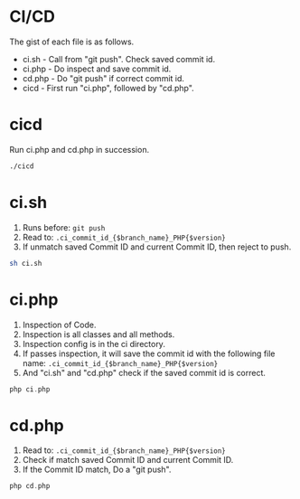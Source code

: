 CI/CD
===

 The gist of each file is as follows.

 * ci.sh  - Call from "git push". Check saved commit id.
 * ci.php - Do inspect and save commit id.
 * cd.php - Do "git push" if correct commit id.
 * cicd   - First run "ci.php", followed by "cd.php".

# cicd

 Run ci.php and cd.php in succession.

```sh
./cicd
```

# ci.sh

 1. Runs before: `git push`
 2. Read to: `.ci_commit_id_{$branch_name}_PHP{$version}`
 3. If unmatch saved Commit ID and current Commit ID, then reject to push.

```sh
sh ci.sh
```

# ci.php

 1. Inspection of Code.
 2. Inspection is all classes and all methods.
 3. Inspection config is in the ci directory.
 4. If passes inspection, it will save the commit id with the following file name: `.ci_commit_id_{$branch_name}_PHP{$version}`
 5. And "ci.sh" and "cd.php" check if the saved commit id is correct.

```php
php ci.php
```

# cd.php

1. Read to: `.ci_commit_id_{$branch_name}_PHP{$version}`
2. Check if match saved Commit ID and current Commit ID.
3. If the Commit ID match, Do a "git push".

```php
php cd.php
```

